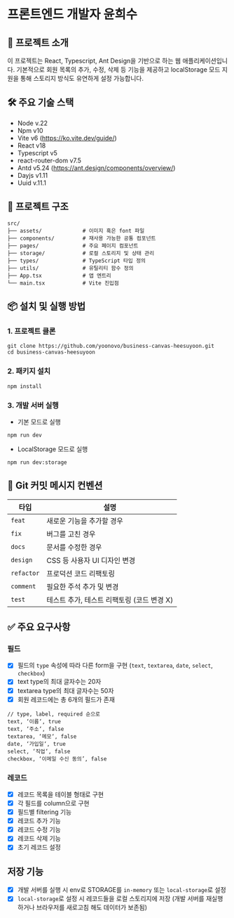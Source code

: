 # 프론트엔드 개발자 윤희수

## 📘 프로젝트 소개

이 프로젝트는 React, Typescript, Ant Design을 기반으로 하는 웹 애플리케이션입니다.
기본적으로 회원 목록의 추가, 수정, 삭제 등 기능을 제공하고 localStorage 모드 지원을 통해 스토리지 방식도 유연하게 설정 가능합니다.

## 🛠️ 주요 기술 스택

- Node v.22
- Npm v10
- Vite v6 (https://ko.vite.dev/guide/)
- React v18
- Typescript v5
- react-router-dom v7.5
- Antd v5.24 (https://ant.design/components/overview/)
- Dayjs v1.11
- Uuid v.11.1

## 📁 프로젝트 구조

```
src/
├── assets/             # 이미지 혹은 font 파일
├── components/         # 재사용 가능한 공통 컴포넌트
├── pages/              # 주요 페이지 컴포넌트
├── storage/            # 로컬 스토리지 및 상태 관리
├── types/              # TypeScript 타입 정의
├── utils/              # 유틸리티 함수 정의
├── App.tsx             # 앱 엔트리
└── main.tsx            # Vite 진입점
```

## 📦 설치 및 실행 방법

### 1. 프로젝트 클론

```
git clone https://github.com/yoonovo/business-canvas-heesuyoon.git
cd business-canvas-heesuyoon
```

### 2. 패키지 설치

```
npm install
```

### 3. 개발 서버 실행

- 기본 모드로 실행

```
npm run dev
```

- LocalStorage 모드로 실행

```
npm run dev:storage
```

## 🧾 Git 커밋 메시지 컨벤션

| 타입       | 설명                                       |
| ---------- | ------------------------------------------ |
| `feat`     | 새로운 기능을 추가할 경우                  |
| `fix`      | 버그를 고친 경우                           |
| `docs`     | 문서를 수정한 경우                         |
| `design`   | CSS 등 사용자 UI 디자인 변경               |
| `refactor` | 프로덕션 코드 리팩토링                     |
| `comment`  | 필요한 주석 추가 및 변경                   |
| `test`     | 테스트 추가, 테스트 리팩토링 (코드 변경 X) |

## ✅ 주요 요구사항

### 필드

- [x] 필드의 `type` 속성에 따라 다른 form을 구현 (`text`, `textarea`, `date`, `select`, `checkbox`)
- [x] text type의 최대 글자수는 20자
- [x] textarea type의 최대 글자수는 50자
- [x] 회원 레코드에는 총 6개의 필드가 존재

```
// type, label, required 순으로
text, ‘이름‘, true
text, ‘주소‘, false
textarea, ‘메모‘, false
date, ‘가입일‘, true
select, ‘직업‘, false
checkbox, ‘이메일 수신 동의’, false
```

### 레코드

- [x] 레코드 목록을 테이블 형태로 구현
- [x] 각 필드를 column으로 구현
- [x] 필드별 filtering 기능
- [x] 레코드 추가 기능
- [x] 레코드 수정 기능
- [x] 레코드 삭제 기능
- [x] 초기 레코드 설정

## 저장 기능

- [x] 개발 서버를 실행 시 env로 STORAGE를 `in-memory` 또는 `local-storage`로 설정
- [x] `local-storage`로 설정 시 레코드들을 로컬 스토리지에 저장
      (개발 서버를 재실행하거나 브라우저를 새로고침 해도 데이터가 보존됨)
